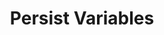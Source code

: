 ---
sidebar_position: 5
title: "Persist Variables"
sidebar_label: "Persist Variables"
description: "Make environment variables permanent in Alpine Linux systems - save variables across sessions, configure persistent environment, maintain variable persistence, and ensure variable availability."
keywords:
  - "alpine persistent variables"
  - "variable persistence"
  - "permanent environment"
  - "session variables"
  - "environment persistence"
tags:
  - alpine
  - persistent-variables
  - variable-persistence
  - permanent-environment
  - configuration
slug: /linux/alpine/configuration/environment-variables/persist-variables
---